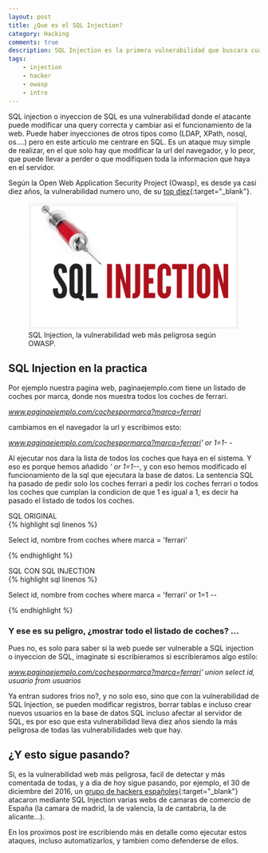 ```yaml
---
layout: post
title: ¿Que es el SQL Injection?
category: Hacking
comments: true
description: SQL Injection es la primera vulnerabilidad que buscara cualquier hacker en una pagina web. Es un ataque facil de hacer, y cuyo resultado puede ser catastrofico para una empresa.
tags:
    - injection
    - hacker
    - owasp
    - intro
---
```



SQL injection o inyeccion de SQL es una vulnerabilidad donde el atacante puede modificar una query correcta y cambiar asi el funcionamiento de la web. Puede haber inyecciones de otros tipos como (LDAP, XPath, nosql, os....) pero en este articulo me centrare en SQL. Es un ataque muy simple de realizar, en el que solo hay que modificar la url del navegador, y lo peor, que puede llevar a perder o que modifiquen toda la informacion que haya en el servidor.

Según la Open Web Application Security Project (Owasp), es desde ya casi diez años, la vulnerabilidad numero uno, de su [top diez](https://www.owasp.org/index.php/Top_10_2013-A1-Injection){:target="_blank"}. 




<figure>
<img alt="que es sql injection" src="/resources/images/que-es-sql-injection/sql-injection.png"/>
<figcaption>
SQL Injection, la vulnerabilidad web más peligrosa según OWASP. 
</figcaption>
</figure>

## SQL Injection en la practica

Por ejemplo nuestra pagina web, paginaejemplo.com tiene un listado de coches por marca, donde nos muestra todos los coches de ferrari.

*www.paginaejemplo.com/cochespormarca?marca=ferrari*

cambiamos en el navegador la url y escribimos esto:

*www.paginaejemplo.com/cochespormarca?marca=ferrari' or 1=1- -*

Al ejecutar nos dara la lista de todos los coches que haya en el sistema. Y eso es porque hemos añadido *' or 1=1--*, y con eso hemos modificado el funcionamiento de la sql que ejecutara la base de datos. La sentencia SQL ha pasado de pedir solo los coches ferrari a pedir los coches ferrari o todos los coches que cumplan la condicion de que 1 es igual a 1, es decir ha pasado el listado de todos los coches.

<div class="env-header">SQL ORIGINAL</div>
{% highlight sql linenos %}

Select id, nombre from coches where marca = 'ferrari'

{% endhighlight %}

<div class="env-header">SQL CON SQL INJECTION</div>
{% highlight sql linenos %}

Select id, nombre from coches where marca = 'ferrari' 
or 1=1 --

{% endhighlight %}

### Y ese es su peligro, ¿mostrar todo el listado de coches? ...

Pues no, es solo para saber si la web puede ser vulnerable a SQL injection o inyeccion de SQL, imaginate si escribieramos si escribieramos algo estilo:

*www.paginaejemplo.com/cochespormarca?marca=ferrari' union select id, usuario from usuarios*

Ya entran sudores frios no?, y no solo eso, sino que con la vulnerabilidad de SQL Injection, se pueden modificar registros, borrar tablas e incluso crear nuevos usuarios en la base de datos SQL incluso afectar al servidor de SQL, es por eso que esta vulnerabilidad lleva diez años siendo la más peligrosa de todas las vulnerabilidades web que hay.

## ¿Y esto sigue pasando?

Si, es la vulnerabilidad web más peligrosa, facil de detectar y más comentada de todas, y a dia de hoy sigue pasando, por ejemplo, el 30 de diciembre del 2016, un [grupo de hackers españoles](http://la9deanon.tumblr.com/post/155170575049/haciendo-lulz-con-las-c%C3%A1maras-de-comercio-del){:target="_blank"} atacaron mediante SQL Injection varias webs de camaras de comercio de España (la camara de madrid, la de valencia, la de cantabria, la de alicante...).

En los proximos post ire escribiendo más en detalle como ejecutar estos ataques, incluso automatizarlos, y tambien como defenderse de ellos.









